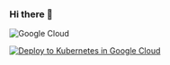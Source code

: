 ### Hi there 👋

![Google Cloud](https://img.shields.io/badge/GoogleCloud-%234285F4.svg?style=for-the-badge&logo=google-cloud&logoColor=white)

[![Deploy to Kubernetes in Google Cloud](https://www.cloudskillsboost.google/public_profiles/b13bbf8f-f6ab-4449-b7ec-2b2dd57db762/badges/3397803)](https://www.cloudskillsboost.google/public_profiles/b13bbf8f-f6ab-4449-b7ec-2b2dd57db762/badges/3397803)
